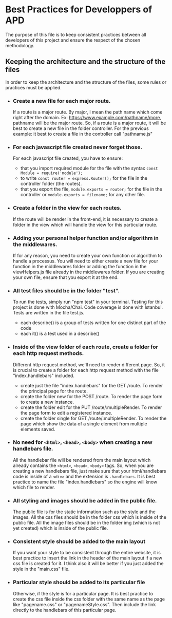 # Best Practices for Developpers of APD

  The purpose of this file is to keep consistent practices between all developers of this project and ensure the respect of the chosen
methodology.

## Keeping the architecture and the structure of the files

  In order to keep the architecture and the structure of the files, some rules or practices must be applied.
  
  * ### Create a new file for each major route.
      If a route is a major route. By major, I mean the path name which come right after the domain.
      Ex: https://www.example.com/pathname/more, pathname will be the major route. So, if a route is a major
      route, it will be best to create a new file in the folder controller. 
      For the previous example: it best to create a file in the controller call "pathname.js"
      
  * ### For each javascript file created never forget those.
      For each javascript file created, you have to ensure:
       -  that you import required module for the file with the syntax `const Module = require('module');`
       -  to write  `const router = express.Router();`  for the file in the controller folder (the routes).
       -  that you export the file, `module.exports = router;` for the file in the controller or 
          `module.exports = filename;` for any other file.
          
  * ### Create a folder in the view for each routes.
      If the route will be render in the front-end, it is necessary to create a folder in the view which will handle
      the view for this particular route.
      
  * ### Adding your personal helper function and/or algorithm in the middlewares.
      If for any reason, you need to create your own function or algorithm to handle a processus. You will need to either
      create a new file for your function in the middlewares folder or adding the function in the viewHelpers.js file
      already in the middlewares folder. If you are creating your own file, ensure that you export it at the end.
      
  * ### All test files should be in the folder "test". 
      To run the tests, simply run "npm test" in your terminal. 
      Testing for this project is done with Mocha/Chai. Code coverage is done with Istanbul. Tests are written in the file test.js. 
      - each describe() is a group of tests written for one distinct part of the code 
      - each it() is a test used in a describe()
     
  * ### Inside of the view folder of each route, create a folder for each http request methods.
       Different http request method, we'll need to render different page. So, it is crucial to create a folder for each
       http request method with the file "index.handlebars" included.
       - create just the file "index.handlebars" for the GET /route. To render the principal page for the route.
       - create the folder new for the POST /route. To render the page form to create a new instance.
       - create the folder edit for the PUT /route/:multipleRender. To render the page form to edit a registered instance.
       - create the folder single for GET /route/:multipleRender. To render the page which show the data of a single element from
         multiple elements saved.
         
  * ### No need for `<html>`, `<head>`, `<body>` when creating a new handlebars file.
      All the handlebar file will be rendered from the main layout which already contains the `<html>`, `<head>`, `<body>` tags.
      So, when you are creating a new handlebars file, just make sure that your html/handlebars code is inside of a `<div>` and the
      extension is `.handlebars`. It is best practice to name the file "index.handlebars" so the engine will know which file to render.
      
  * ### All styling and images should be added in the public file.
      The public file is for the static information such as the style and the images. All the css files should be in the folder css 
      which is inside of the public file. All the image files should be in the folder img (which is not yet created) which is inside
      of the public file. 
      
 * ### Consistent style should be added to the main layout
      If you want your style to be consistent through the entire website, it is best practice to insert the link in the header of
      the main layout if a new css file is created for it. I think also it will be better if you just added the style in the "main.css"
      file.
      
 * ### Particular style should be added to its particular file
      Otherwise, if the style is for a particular page. It is best practice to create the css file inside the css folder with the same 
      name as the page like "pagename.css" or "pagenameStyle.css". Then include the link directly to the handlebars of this particular
      page.
